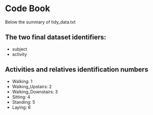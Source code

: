 # Code Book

Below the summary of tidy_data.txt

## The two final dataset identifiers:

* subject 
* activity 

## Activities and relatives identification numbers

* Walking: 1
* Walking_Upstairs: 2
* Walking_Downstairs: 3
* Sitting: 4
* Standing: 5
* Laying: 6
